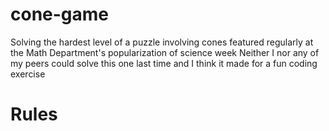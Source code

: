 # cone-game
Solving the hardest level of a puzzle involving cones featured regularly at the Math Department's popularization of science week
Neither I nor any of my peers could solve this one last time and I think it made for a fun coding exercise

# Rules


